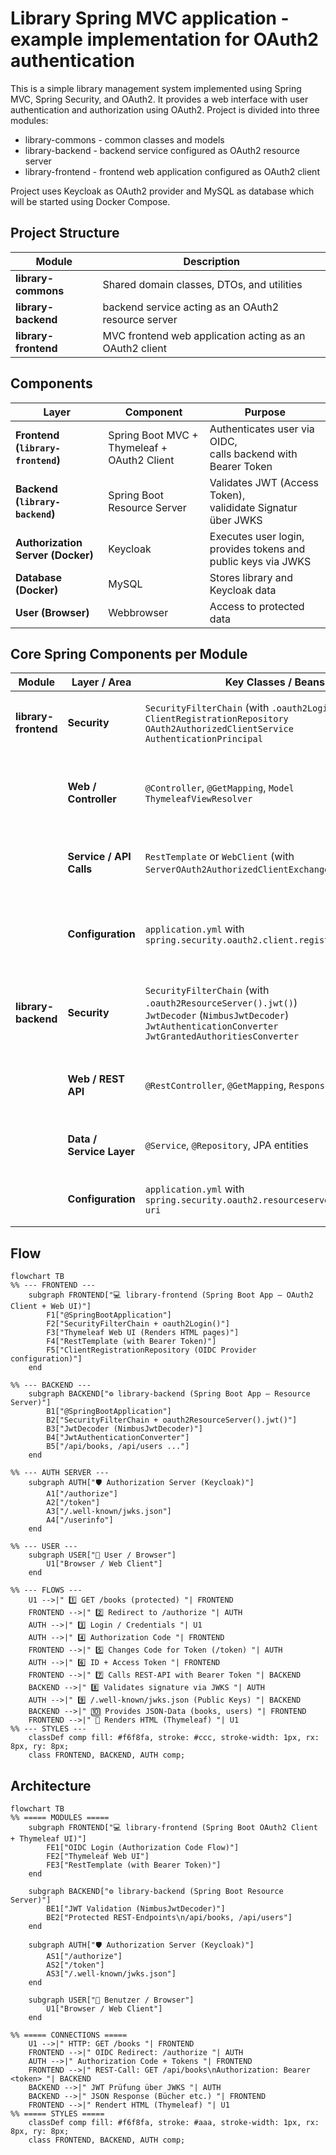 # Library Spring MVC application - example implementation for OAuth2 authentication

This is a simple library management system implemented using Spring MVC, Spring Security, and OAuth2.
It provides a web interface with user authentication and authorization using OAuth2.
Project is divided into three modules:

- library-commons - common classes and models
- library-backend - backend service configured as OAuth2 resource server
- library-frontend - frontend web application configured as OAuth2 client

Project uses Keycloak as OAuth2 provider and MySQL as database which will be started using Docker Compose.

## Project Structure

| Module               | Description                                             |
|----------------------|---------------------------------------------------------|
| **library-commons**  | Shared domain classes, DTOs, and utilities              |
| **library-backend**  | backend service acting as an OAuth2 resource server     |
| **library-frontend** | MVC frontend web application acting as an OAuth2 client | |

## Components

| Layer                             | Component                                   | Purpose                                                           |
|-----------------------------------|---------------------------------------------|-------------------------------------------------------------------|
| **Frontend (`library-frontend`)** | Spring Boot MVC + Thymeleaf + OAuth2 Client | Authenticates user via OIDC, <br/>calls backend with Bearer Token |
| **Backend (`library-backend`)**   | Spring Boot Resource Server                 | Validates JWT (Access Token), <br/>valididate Signatur über JWKS  |
| **Authorization Server (Docker)** | Keycloak                                    | Executes user login, provides tokens and public keys via JWKS     |
| **Database (Docker)**             | MySQL                                       | Stores library and Keycloak data                                  |
| **User (Browser)**                | Webbrowser                                  | Access to protected data                                          |

## Core Spring Components per Module

| Module               | Layer / Area             | Key Classes / Beans                                                                                                                                                   | Purpose                                                                         |
|----------------------|--------------------------|-----------------------------------------------------------------------------------------------------------------------------------------------------------------------|---------------------------------------------------------------------------------|
| **library-frontend** | **Security**             | `SecurityFilterChain` (with `.oauth2Login()`)<br>`ClientRegistrationRepository`<br>`OAuth2AuthorizedClientService`<br>`AuthenticationPrincipal`                       | Handles OIDC login, stores tokens, and manages the `SecurityContext`            |
|                      | **Web / Controller**     | `@Controller`, `@GetMapping`, `Model`<br>`ThymeleafViewResolver`                                                                                                      | Renders HTML UI with Thymeleaf and provides routes such as `/books`, `/login`   |
|                      | **Service / API Calls**  | `RestTemplate` or `WebClient` (with `ServerOAuth2AuthorizedClientExchangeFilterFunction`)                                                                             | Invokes the `library-backend` REST endpoints using Bearer Tokens                |
|                      | **Configuration**        | `application.yml` with `spring.security.oauth2.client.registration.*`                                                                                                 | Defines Client ID, Secret, Scopes, Redirect URI, and provider endpoints         |
| **library-backend**  | **Security**             | `SecurityFilterChain` (with `.oauth2ResourceServer().jwt()`)<br>`JwtDecoder` (`NimbusJwtDecoder`)<br>`JwtAuthenticationConverter`<br>`JwtGrantedAuthoritiesConverter` | Validates JWTs, checks signatures, and converts claims into granted authorities |
|                      | **Web / REST API**       | `@RestController`, `@GetMapping`, `ResponseEntity`                                                                                                                    | Exposes protected REST endpoints (e.g. `/api/books`, `/api/users`)              |
|                      | **Data / Service Layer** | `@Service`, `@Repository`, JPA entities                                                                                                                               | Business logic, database access, and persistence                                |
|                      | **Configuration**        | `application.yml` with `spring.security.oauth2.resourceserver.jwt.jwk-set-uri`                                                                                        | Defines JWKS URI and other security properties                                  |

## Flow

```mermaid
flowchart TB
%% --- FRONTEND ---
    subgraph FRONTEND["💻 library-frontend (Spring Boot App – OAuth2 Client + Web UI)"]
        F1["@SpringBootApplication"]
        F2["SecurityFilterChain + oauth2Login()"]
        F3["Thymeleaf Web UI (Renders HTML pages)"]
        F4["RestTemplate (with Bearer Token)"]
        F5["ClientRegistrationRepository (OIDC Provider configuration)"]
    end

%% --- BACKEND ---
    subgraph BACKEND["⚙️ library-backend (Spring Boot App – Resource Server)"]
        B1["@SpringBootApplication"]
        B2["SecurityFilterChain + oauth2ResourceServer().jwt()"]
        B3["JwtDecoder (NimbusJwtDecoder)"]
        B4["JwtAuthenticationConverter"]
        B5["/api/books, /api/users ..."]
    end

%% --- AUTH SERVER ---
    subgraph AUTH["🛡️ Authorization Server (Keycloak)"]
        A1["/authorize"]
        A2["/token"]
        A3["/.well-known/jwks.json"]
        A4["/userinfo"]
    end

%% --- USER ---
    subgraph USER["👤 User / Browser"]
        U1["Browser / Web Client"]
    end

%% --- FLOWS ---
    U1 -->|" 1️⃣ GET /books (protected) "| FRONTEND
    FRONTEND -->|" 2️⃣ Redirect to /authorize "| AUTH
    AUTH -->|" 3️⃣ Login / Credentials "| U1
    AUTH -->|" 4️⃣ Authorization Code "| FRONTEND
    FRONTEND -->|" 5️⃣ Changes Code for Token (/token) "| AUTH
    AUTH -->|" 6️⃣ ID + Access Token "| FRONTEND
    FRONTEND -->|" 7️⃣ Calls REST-API with Bearer Token "| BACKEND
    BACKEND -->|" 8️⃣ Validates signature via JWKS "| AUTH
    AUTH -->|" 9️⃣ /.well-known/jwks.json (Public Keys) "| BACKEND
    BACKEND -->|" 🔟 Provides JSON-Data (books, users) "| FRONTEND
    FRONTEND -->|" 🏁 Renders HTML (Thymeleaf) "| U1
%% --- STYLES ---
    classDef comp fill: #f6f8fa, stroke: #ccc, stroke-width: 1px, rx: 8px, ry: 8px;
    class FRONTEND, BACKEND, AUTH comp;

```

## Architecture

```mermaid
flowchart TB
%% ===== MODULES =====
    subgraph FRONTEND["💻 library-frontend (Spring Boot OAuth2 Client + Thymeleaf UI)"]
        FE1["OIDC Login (Authorization Code Flow)"]
        FE2["Thymeleaf Web UI"]
        FE3["RestTemplate (with Bearer Token)"]
    end

    subgraph BACKEND["⚙️ library-backend (Spring Boot Resource Server)"]
        BE1["JWT Validation (NimbusJwtDecoder)"]
        BE2["Protected REST-Endpoints\n/api/books, /api/users"]
    end

    subgraph AUTH["🛡️ Authorization Server (Keycloak)"]
        AS1["/authorize"]
        AS2["/token"]
        AS3["/.well-known/jwks.json"]
    end

    subgraph USER["👤 Benutzer / Browser"]
        U1["Browser / Web Client"]
    end

%% ===== CONNECTIONS =====
    U1 -->|" HTTP: GET /books "| FRONTEND
    FRONTEND -->|" OIDC Redirect: /authorize "| AUTH
    AUTH -->|" Authorization Code + Tokens "| FRONTEND
    FRONTEND -->|" REST-Call: GET /api/books\nAuthorization: Bearer <token> "| BACKEND
    BACKEND -->|" JWT Prüfung über JWKS "| AUTH
    BACKEND -->|" JSON Response (Bücher etc.) "| FRONTEND
    FRONTEND -->|" Rendert HTML (Thymeleaf) "| U1
%% ===== STYLES =====
    classDef comp fill: #f6f8fa, stroke: #aaa, stroke-width: 1px, rx: 8px, ry: 8px;
    class FRONTEND, BACKEND, AUTH comp;

```